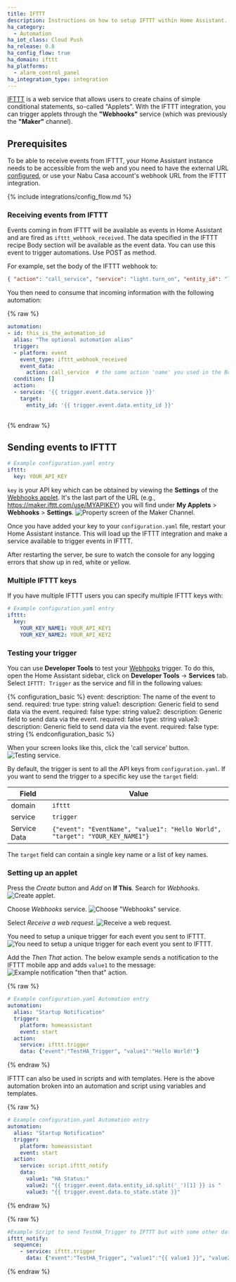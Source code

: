 ```yaml
---
title: IFTTT
description: Instructions on how to setup IFTTT within Home Assistant.
ha_category:
  - Automation
ha_iot_class: Cloud Push
ha_release: 0.8
ha_config_flow: true
ha_domain: ifttt
ha_platforms:
  - alarm_control_panel
ha_integration_type: integration
---
```


[IFTTT](https://ifttt.com) is a web service that allows users to create chains of simple conditional statements, so-called "Applets". With the IFTTT integration, you can trigger applets through the **"Webhooks"** service (which was previously the **"Maker"** channel).

## Prerequisites

To be able to receive events from IFTTT, your Home Assistant instance needs to be accessible from the web and you need to have the external URL [configured](/docs/configuration/basic), or use your Nabu Casa account's webhook URL from the IFTTT integration.

{% include integrations/config_flow.md %}

### Receiving events from IFTTT

Events coming in from IFTTT will be available as events in Home Assistant and are fired as `ifttt_webhook_received`. The data specified in the IFTTT recipe Body section will be available as the event data. You can use this event to trigger automations. Use POST as method.

For example, set the body of the IFTTT webhook to:

```json
{ "action": "call_service", "service": "light.turn_on", "entity_id": "light.living_room" }
```

You then need to consume that incoming information with the following automation:

{% raw %}

```yaml
automation:
- id: this_is_the_automation_id
  alias: "The optional automation alias"
  trigger:
  - platform: event
    event_type: ifttt_webhook_received
    event_data:
      action: call_service  # the same action 'name' you used in the Body section of the IFTTT recipe
  condition: []
  action:
  - service: '{{ trigger.event.data.service }}'
    target:
      entity_id: '{{ trigger.event.data.entity_id }}'
    
```

{% endraw %}

## Sending events to IFTTT

```yaml
# Example configuration.yaml entry
ifttt:
  key: YOUR_API_KEY
```

`key` is your API key which can be obtained by viewing the **Settings** of the [Webhooks applet](https://ifttt.com/maker_webhooks/settings). It's the last part of the URL (e.g., https://maker.ifttt.com/use/MYAPIKEY) you will find under **My Applets** > **Webhooks** > **Settings**.
![Property screen of the Maker Channel.](/images/integrations/ifttt/finding_key.png)

Once you have added your key to your `configuration.yaml` file, restart your Home Assistant instance. This will load up the IFTTT integration and make a service available to trigger events in IFTTT.

<div class='note'>
After restarting the server, be sure to watch the console for any logging errors that show up in red, white or yellow.
</div>

### Multiple IFTTT keys

If you have multiple IFTTT users you can specify multiple IFTTT keys with:

```yaml
# Example configuration.yaml entry
ifttt:
  key: 
    YOUR_KEY_NAME1: YOUR_API_KEY1
    YOUR_KEY_NAME2: YOUR_API_KEY2
```

### Testing your trigger

You can use **Developer Tools** to test your [Webhooks](https://ifttt.com/maker_webhooks) trigger. To do this, open the Home Assistant sidebar, click on **Developer Tools** -> **Services** tab. Select `IFTTT: Trigger` as the service and fill in the following values:

{% configuration_basic %}
event:
  description: The name of the event to send.
  required: true
  type: string
value1:
  description: Generic field to send data via the event.
  required: false
  type: string
value2:
  description: Generic field to send data via the event.
  required: false
  type: string
value3:
  description: Generic field to send data via the event.
  required: false
  type: string
{% endconfiguration_basic %}

When your screen looks like this, click the 'call service' button.
![Testing service.](/images/integrations/ifttt/testing_service.png)

By default, the trigger is sent to all the API keys from `configuration.yaml`. If you
want to send the trigger to a specific key use the `target` field:

Field | Value
----- | -----
domain | `ifttt`
service | `trigger`
Service Data | `{"event": "EventName", "value1": "Hello World", "target": "YOUR_KEY_NAME1"}`

The `target` field can contain a single key name or a list of key names.

### Setting up an applet

Press the *Create* button and *Add* on **If This**. Search for *Webhooks*.
![Create applet.](/images/integrations/ifttt/create_applet.png)

Choose *Webhooks* service.
![Choose "Webhooks" service.](/images/integrations/ifttt/setup_service.png)

Select *Receive a web request*.
![Receive a web request.](/images/integrations/ifttt/choose_webhook_trigger.png)

You need to setup a unique trigger for each event you sent to IFTTT.
![You need to setup a unique trigger for each event you sent to IFTTT.](/images/integrations/ifttt/setup_trigger.png)

Add the *Then That* action. The below example sends a notification to the IFTTT mobile app and adds `value1` to the message:
![Example notification "then that" action.](/images/integrations/ifttt/setup_then_that.png)

{% raw %}

```yaml
# Example configuration.yaml Automation entry
automation:
  alias: "Startup Notification"
  trigger:
    platform: homeassistant
    event: start
  action:
    service: ifttt.trigger
    data: {"event":"TestHA_Trigger", "value1":"Hello World!"}
```

{% endraw %}

IFTTT can also be used in scripts and with templates. Here is the above automation broken into an automation and script using variables and templates.

{% raw %}

```yaml
# Example configuration.yaml Automation entry
automation:
  alias: "Startup Notification"
  trigger:
    platform: homeassistant
    event: start
  action:
    service: script.ifttt_notify
    data:
      value1: "HA Status:"
      value2: "{{ trigger.event.data.entity_id.split('_')[1] }} is "
      value3: "{{ trigger.event.data.to_state.state }}"
```

{% endraw %}

{% raw %}

```yaml
#Example Script to send TestHA_Trigger to IFTTT but with some other data (homeassistant UP).
ifttt_notify:
  sequence:
    - service: ifttt.trigger
      data: {"event":"TestHA_Trigger", "value1":"{{ value1 }}", "value2":"{{ value2 }}", "value3":"{{ value3 }}"}
```

{% endraw %}
